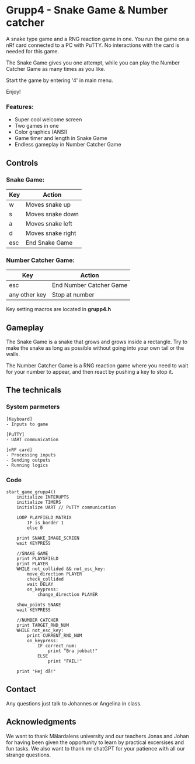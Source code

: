 # Grupp4 - Snake Game &  Number catcher
A snake type game and a RNG reaction game in one. You run the game on a nRf card connected to a PC with PuTTY. No interactions with the card is needed for this game.

The Snake Game gives you one attempt, while you can play the Number Catcher Game as many times as you like.

Start the game by entering '4' in main menu.

Enjoy!

### Features:
- Super cool welcome screen
- Two games in one
- Color graphics (ANSI)
- Game timer and length in Snake Game
- Endless gameplay in Number Catcher Game

## Controls
### Snake Game:
| Key | Action           | 
| --- | ---------------- |
| w   | Moves snake up   |
| s   | Moves snake down |
| a   | Moves snake left |
| d   | Moves snake right|
| esc | End Snake Game    |

### Number Catcher Game:
| Key      | Action                 | 
| -------- | ---------------------- |
| esc      | End Number Catcher Game|
| any other key| Stop at number         |

Key setting macros are located in **grupp4.h**

## Gameplay
The Snake Game is a snake that grows and grows inside a rectangle. Try to make the snake as long as possible without going into your own tail or the walls.

The Number Catcher Game is a RNG reaction game where you need to wait for your number to appear, and then react by pushing a key to stop it.

## The technicals

### System parmeters
```
[Keyboard]
- Inputs to game

[PuTTY]
- UART communication

[nRF card]
- Processing inputs
- Sending outputs
- Running logics
```

### Code
```
start_game_grupp4()
    initialize INTERUPTS
    initialize TIMERS
    initialize UART // PuTTY communication

    LOOP PLAYFIELD_MATRIX
        IF is_border 1
        else 0
    
    print SNAKE_IMAGE_SCREEN
    wait KEYPRESS

    //SNAKE GAME
    print PLAYGFIELD
    print PLAYER
    WHILE not_collided && not_esc_key:
        move_direction PLAYER
        check_collided
        wait DELAY
        on_keypress:
            change_direction PLAYER
        
    show_points SNAKE
    wait KEYPRESS

    //NUMBER CATCHER
    print TARGET_RND_NUM
    WHILE not_esc_key:
        print CURRENT_RND_NUM
        on_keypress:
            IF correct_num:
                print "Bra jobbat!"
            ELSE
                print "FAIL!"
    
    print "Hej då!"
```


## Contact
Any questions just talk to Johannes or Angelina in class.

## Acknowledgments
We want to thank Mälardalens university and our teachers Jonas and Johan for having been given the opportunity to learn by practical excersises and fun tasks. We also want to thank mr chatGPT for your patience with all our strange questions.


